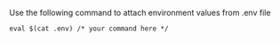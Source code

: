 Use the following command to attach environment values from .env file 

`eval $(cat .env) /* your command here */`
